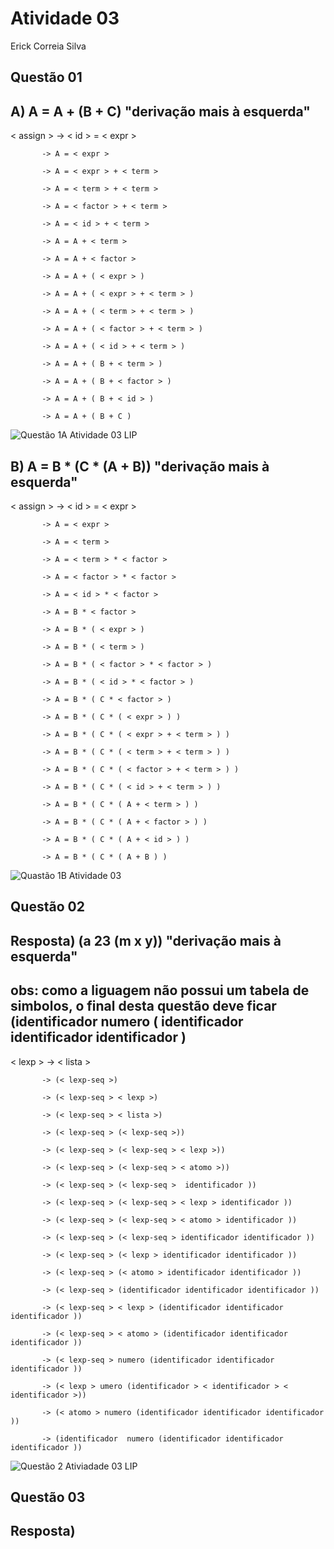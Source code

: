 # Atividade 03

Erick Correia Silva

## Questão 01
## A)  A = A + (B + C) "derivação mais à esquerda"
< assign > -> < id > = < expr >

           -> A = < expr > 
           
           -> A = < expr > + < term > 
           
           -> A = < term > + < term > 
           
           -> A = < factor > + < term > 
           
           -> A = < id > + < term > 
           
           -> A = A + < term > 
           
           -> A = A + < factor > 
           
           -> A = A + ( < expr > ) 
           
           -> A = A + ( < expr > + < term > ) 
           
           -> A = A + ( < term > + < term > )
           
           -> A = A + ( < factor > + < term > ) 
           
           -> A = A + ( < id > + < term > ) 
           
           -> A = A + ( B + < term > ) 
           
           -> A = A + ( B + < factor > ) 
           
           -> A = A + ( B + < id > ) 
           
           -> A = A + ( B + C ) 
         
![Questão 1A Atividade 03 LIP](https://user-images.githubusercontent.com/39568346/138574089-35f3bd80-b799-4a49-b098-25369e105f33.png)

## B)  A = B * (C * (A + B)) "derivação mais à esquerda"
< assign > -> < id > = < expr >

           -> A = < expr >
           
           -> A = < term >
           
           -> A = < term > * < factor >
           
           -> A = < factor > * < factor >
           
           -> A = < id > * < factor >
           
           -> A = B * < factor >
           
           -> A = B * ( < expr > )
           
           -> A = B * ( < term > )
           
           -> A = B * ( < factor > * < factor > )
           
           -> A = B * ( < id > * < factor > )
           
           -> A = B * ( C * < factor > )
           
           -> A = B * ( C * ( < expr > ) )
           
           -> A = B * ( C * ( < expr > + < term > ) )
           
           -> A = B * ( C * ( < term > + < term > ) )
           
           -> A = B * ( C * ( < factor > + < term > ) )
           
           -> A = B * ( C * ( < id > + < term > ) )
           
           -> A = B * ( C * ( A + < term > ) )

           -> A = B * ( C * ( A + < factor > ) )
          
           -> A = B * ( C * ( A + < id > ) )
                     
           -> A = B * ( C * ( A + B ) )


![Quastão 1B Atividade 03](https://user-images.githubusercontent.com/39568346/138574218-706eb7b5-5db0-4209-b240-662166d39413.png)

## Questão 02
## Resposta) (a 23 (m x y)) "derivação mais à esquerda"
## obs: como a liguagem não possui um tabela de simbolos, o final desta questão deve ficar (identificador numero (  identificador identificador identificador ) 
      
< lexp >   -> < lista >

           -> (< lexp-seq >)
           
           -> (< lexp-seq > < lexp >)
           
           -> (< lexp-seq > < lista >)
           
           -> (< lexp-seq > (< lexp-seq >))
           
           -> (< lexp-seq > (< lexp-seq > < lexp >))
           
           -> (< lexp-seq > (< lexp-seq > < atomo >))
           
           -> (< lexp-seq > (< lexp-seq >  identificador ))
           
           -> (< lexp-seq > (< lexp-seq > < lexp > identificador ))
           
           -> (< lexp-seq > (< lexp-seq > < atomo > identificador ))
           
           -> (< lexp-seq > (< lexp-seq > identificador identificador ))
           
           -> (< lexp-seq > (< lexp > identificador identificador ))
           
           -> (< lexp-seq > (< atomo > identificador identificador ))
           
           -> (< lexp-seq > (identificador identificador identificador ))
           
           -> (< lexp-seq > < lexp > (identificador identificador identificador ))
           
           -> (< lexp-seq > < atomo > (identificador identificador identificador ))
           
           -> (< lexp-seq > numero (identificador identificador identificador ))
           
           -> (< lexp > umero (identificador > < identificador > < identificador >))
           
           -> (< atomo > numero (identificador identificador identificador ))
           
           -> (identificador  numero (identificador identificador identificador ))
           
![Questão 2 Ativiadade 03 LIP](https://user-images.githubusercontent.com/39568346/138575290-d910c8bc-5a4c-4686-b65e-b5336a743a5a.png)
           
           
## Questão 03
## Resposta)


  


